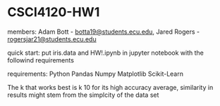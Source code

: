 # CSCI4120-HW1

members:
Adam Bott - botta19@students.ecu.edu,
Jared Rogers - rogersjar21@students.ecu.edu

quick start:
put iris.data and HW!.ipynb in jupyter notebook with the followind requirements

requirements:
Python
Pandas
Numpy
Matplotlib
Scikit-Learn

The k that works best is k 10 for its high accuracy average, similarity in results might stem from the simplcity of the data set
